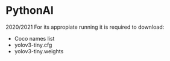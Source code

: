 # PythonAI
2020/2021
For its appropiate running it is required to download:
* Coco names list
* yolov3-tiny.cfg
* yolov3-tiny.weights
